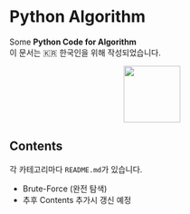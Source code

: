 # Python Algorithm
Some **Python Code for Algorithm** <br/>이 문서는 :kr: 한국인을 위해 작성되었습니다. 

<p align="center">
<img width="100" src="https://upload.wikimedia.org/wikipedia/commons/c/c3/Python-logo-notext.svg" />
</p>

## Contents
각 카테고리마다 `README.md`가 있습니다.
- Brute-Force (완전 탐색)
- 추후 Contents 추가시 갱신 예정
